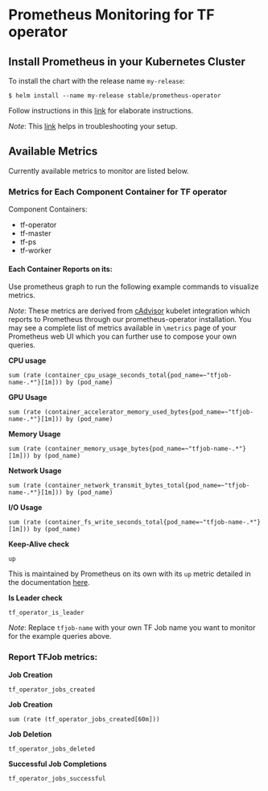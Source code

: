 # Prometheus Monitoring for TF operator

## Install Prometheus in your Kubernetes Cluster
To install the chart with the release name `my-release`:

```console
$ helm install --name my-release stable/prometheus-operator
```

Follow instructions in this [link](https://github.com/helm/charts/blob/master/stable/prometheus-operator/README.md#installing-the-chart) for elaborate instructions.

*Note*: This [link](https://github.com/coreos/prometheus-operator/blob/master/Documentation/troubleshooting.md) helps in troubleshooting your setup.

## Available Metrics

Currently available metrics to monitor are listed below.

### Metrics for Each Component Container for TF operator

Component Containers:
* tf-operator
* tf-master
* tf-ps
* tf-worker

#### Each Container Reports on its:

Use prometheus graph to run the following example commands to visualize metrics.

*Note*: These metrics are derived from [cAdvisor](https://github.com/google/cadvisor) kubelet integration which reports to Prometheus through our prometheus-operator installation. You may see a complete list of metrics available in `\metrics` page of your Prometheus web UI which you can further use to compose your own queries.

**CPU usage**
```
sum (rate (container_cpu_usage_seconds_total{pod_name=~"tfjob-name-.*"}[1m])) by (pod_name)
```

**GPU Usage**
```
sum (rate (container_accelerator_memory_used_bytes{pod_name=~"tfjob-name-.*"}[1m])) by (pod_name)
```

**Memory Usage**
```
sum (rate (container_memory_usage_bytes{pod_name=~"tfjob-name-.*"}[1m])) by (pod_name)
```

**Network Usage**
```
sum (rate (container_network_transmit_bytes_total{pod_name=~"tfjob-name-.*"}[1m])) by (pod_name)
```

**I/O Usage**
```
sum (rate (container_fs_write_seconds_total{pod_name=~"tfjob-name-.*"}[1m])) by (pod_name)
```

**Keep-Alive check**  
```
up
```
This is maintained by Prometheus on its own with its `up` metric detailed in the documentation [here](https://prometheus.io/docs/concepts/jobs_instances/#automatically-generated-labels-and-time-series).

**Is Leader check**
```
tf_operator_is_leader
```

*Note*: Replace `tfjob-name` with your own TF Job name you want to monitor for the example queries above.

### Report TFJob metrics:

**Job Creation**
```
tf_operator_jobs_created
```

**Job Creation**
```
sum (rate (tf_operator_jobs_created[60m]))
```

**Job Deletion**
```
tf_operator_jobs_deleted
```

**Successful Job Completions**
```
tf_operator_jobs_successful
```
